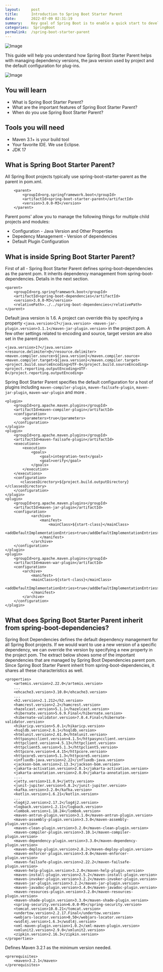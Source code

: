 ```yaml
---
layout:     post
title:      Introduction to Spring Boot Starter Parent
date:       2022-07-09 02:31:19
summary:    Key goal of Spring Boot is to enable a quick start to developing production ready applications. Spring Boot Starter Parent plays a key role in managing dependency versions and having the right plug-ins configured.  
categories:  SpringBoot
permalink:  /spring-boot-starter-parent
---
```


![Image](/images/Spring-Initializr-Web.png "Web, Actuator and Developer Tools")   

This guide will help you understand how Spring Boot Starter Parent helps with managing dependency versions, the java version used by project and the default configuration for plug-ins.

![Image](/images/SpringBootStarterWeb-Dependencies.png "Spring Boot Starter Web - Dependencies")

 
## You will learn
- What is Spring Boot Starter Parent?
- What are the important features of Spring Boot Starter Parent?
- When do you use Spring Boot Starter Parent?



## Tools you will need
- Maven 3.1+ is your build tool
- Your favorite IDE. We use Eclipse.
- JDK 17

## What is Spring Boot Starter Parent?

All Spring Boot projects typically use spring-boot-starter-parent as the parent in pom.xml.

```
    <parent>
        <groupId>org.springframework.boot</groupId>
        <artifactId>spring-boot-starter-parent</artifactId>
        <version>3.0.0-M3</version>
    </parent>
```

Parent poms' allow you to manage the following things for multiple child projects and modules:

- Configuration - Java Version and Other Properties
- Depedency Management - Version of dependencies
- Default Plugin Configuration

## What is inside Spring Boot Starter Parent?

First of all - Spring Boot Starter Parent defines spring-boot-dependencies as the parent pom. It inherits dependency management from spring-boot-dependencies. Details in the next section.

```
<parent>
	<groupId>org.springframework.boot</groupId>
	<artifactId>spring-boot-dependencies</artifactId>
	<version>3.0.0-M3</version>
	<relativePath>../../spring-boot-dependencies</relativePath>
</parent>

```

Default java version is 1.6. A project can override this by specifying a property `<java.version>17</java.version>
<maven-jar-plugin.version>3.1.1</maven-jar-plugin.version>` in the project pom. A few other settings related to encoding and source, target version are also set in the parent pom.

```
<java.version>17</java.version>
<resource.delimiter>@</resource.delimiter>
<maven.compiler.source>${java.version}</maven.compiler.source>
<maven.compiler.target>${java.version}</maven.compiler.target>
<project.build.sourceEncoding>UTF-8</project.build.sourceEncoding>
<project.reporting.outputEncoding>UTF-8</project.reporting.outputEncoding>

```

Spring Boot Starter Parent specifies the default configuration for a host of plugins including `maven-compiler-plugin`, `maven-failsafe-plugin`, `maven-jar-plugin`, `maven-war-plugin` and more .

```
<plugin>
	<groupId>org.apache.maven.plugins</groupId>
	<artifactId>maven-compiler-plugin</artifactId>
	<configuration>
	    <parameters>true</parameters>
	</configuration>
</plugin>
<plugin>
	<groupId>org.apache.maven.plugins</groupId>
	<artifactId>maven-failsafe-plugin</artifactId>
	<executions>
		<execution>
			<goals>
				<goal>integration-test</goal>
				<goal>verify</goal>
			</goals>
		</execution>
	</executions>
	<configuration>
	   <classesDirectory>${project.build.outputDirectory}</classesDirectory>
	</configuration>
</plugin>
<plugin>
	<groupId>org.apache.maven.plugins</groupId>
	<artifactId>maven-jar-plugin</artifactId>
	<configuration>
            <archive>
				<manifest>
					<mainClass>${start-class}</mainClass>
					<addDefaultImplementationEntries>true</addDefaultImplementationEntries>
				</manifest>
            </archive>
    </configuration>
</plugin>
<plugin>
	<groupId>org.apache.maven.plugins</groupId>
	<artifactId>maven-war-plugin</artifactId>
	<configuration>
		<archive>
			<manifest>
		    <mainClass>${start-class}</mainClass>
			<addDefaultImplementationEntries>true</addDefaultImplementationEntries>
			</manifest>
		</archive>
	</configuration>
</plugin>

```

## What does Spring Boot Starter Parent inherit from spring-boot-dependencies?

Spring Boot Dependencies defines the default dependency management for all Spring Boot projects. If we would want to use a new version of a specific dependency, we can override the version by specifying a new property in the project pom. The extract below shows some of the important dependencies that are managed by Spring Boot Dependencies parent pom. Since Spring Boot Starter Parent inherit from spring-boot-dependencies, it shares all these characteristics as well.  

```
<properties>
	<artemis.version>2.22.0</artemis.version>
	...
	<ehcache3.version>3.10.0</ehcache3.version>
	...
	<h2.version>2.1.212</h2.version>
	<hamcrest.version>2.2</hamcrest.version>
	<hazelcast.version>5.1.1</hazelcast.version>
	<hibernate.version>5.6.9.Final</hibernate.version>
	<hibernate-validator.version>7.0.4.Final</hibernate-validator.version>
	<hikaricp.version>5.0.1</hikaricp.version>
	<hsqldb.version>2.6.1</hsqldb.version>
	<htmlunit.version>2.61.0</htmlunit.version>
	<httpasyncclient.version>4.1.5</httpasyncclient.version>
	<httpclient.version>4.5.13</httpclient.version>
	<httpclient5.version>5.1.3</httpclient5.version>
	<httpcore.version>4.4.15</httpcore.version>
	<httpcore5.version>5.1.3</httpcore5.version>
	<influxdb-java.version>2.22</influxdb-java.version>
	<jackson-bom.version>2.13.3</jackson-bom.version>
	<jakarta-activation.version>2.0.1</jakarta-activation.version>
    <jakarta-annotation.version>2.0.0</jakarta-annotation.version>
	....
	<jetty.version>11.0.9</jetty.version>
	<junit-jupiter.version>5.8.2</junit-jupiter.version>
    <kafka.version>3.2.0</kafka.version>
    <kotlin.version>1.6.21</kotlin.version>
	...
	<log4j2.version>2.17.2</log4j2.version>
    <logback.version>1.2.11</logback.version>
    <lombok.version>1.18.24</lombok.version>
	<maven-antrun-plugin.version>3.1.0</maven-antrun-plugin.version>
    <maven-assembly-plugin.version>3.3.0</maven-assembly-plugin.version>
    <maven-clean-plugin.version>3.2.0</maven-clean-plugin.version>
    <maven-compiler-plugin.version>3.10.1</maven-compiler-plugin.version>
    <maven-dependency-plugin.version>3.3.0</maven-dependency-plugin.version>
    <maven-deploy-plugin.version>2.8.2</maven-deploy-plugin.version>
    <maven-enforcer-plugin.version>3.0.0</maven-enforcer-plugin.version>
    <maven-failsafe-plugin.version>2.22.2</maven-failsafe-plugin.version>
    <maven-help-plugin.version>3.2.0</maven-help-plugin.version>
    <maven-install-plugin.version>2.5.2</maven-install-plugin.version>
    <maven-invoker-plugin.version>3.2.2</maven-invoker-plugin.version>
    <maven-jar-plugin.version>3.2.2</maven-jar-plugin.version>
    <maven-javadoc-plugin.version>3.4.0</maven-javadoc-plugin.version>
    <maven-resources-plugin.version>3.2.0</maven-resources-plugin.version>
    <maven-shade-plugin.version>3.3.0</maven-shade-plugin.version>
	<spring-security.version>6.0.0-M5</spring-security.version>
	<tomcat.version>10.0.21</tomcat.version>
	<undertow.version>2.2.17.Final</undertow.version>
	<webjars-locator.version>0.50</webjars-locator.version>
	<wsdl4j.version>1.6.3</wsdl4j.version>
	<xml-maven-plugin.version>1.0.2</xml-maven-plugin.version>
    <xmlunit2.version>2.9.0</xmlunit2.version>
	<zipkin.version>2.16.3</zipkin.version>
</properties>
```
Defines Maven 3.2.1 as the minimum version needed.

```
<prerequisites>
	<maven>3.2.1</maven>
</prerequisites>
```

